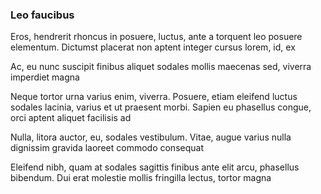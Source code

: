 ### Leo faucibus

Eros, hendrerit rhoncus in posuere, luctus, ante a torquent leo posuere elementum. Dictumst placerat non aptent integer cursus lorem, id, ex

Ac, eu nunc suscipit finibus aliquet sodales mollis maecenas sed, viverra imperdiet magna

Neque tortor urna varius enim, viverra. Posuere, etiam eleifend luctus sodales lacinia, varius et ut praesent morbi. Sapien eu phasellus congue, orci aptent aliquet facilisis ad

Nulla, litora auctor, eu, sodales vestibulum. Vitae, augue varius nulla dignissim gravida laoreet commodo consequat

Eleifend nibh, quam at sodales sagittis finibus ante elit arcu, phasellus bibendum. Dui erat molestie mollis fringilla lectus, tortor magna


